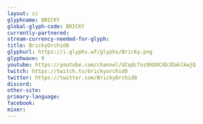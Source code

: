 ```yaml
---
layout: cc
glyphname: BRICKY
global-glyph-code: BRICKY
currently-partnered: 
stream-currency-needed-for-glyph: 
title: BrickyOrchid8
glyphurl: https://i.glyphs.wf/glyphs/Bricky.png
glyphwave: 9
youtube: https://youtube.com/channel/UCqdcfoz9hDXCXbJDaklkwjQ
twitch: https://twitch.tv/brickyorchid8
twitter: https://twitter.com/BrickyOrchid8
discord: 
other-site: 
primary-language: 
facebook: 
mixer: 
---
```


